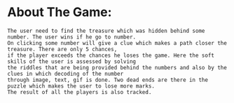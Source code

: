 
# About The Game:
    The user need to find the treasure which was hidden behind some number. The user wins if he go to number.
    On clicking some number will give a clue which makes a path closer the treasure. There are only 5 chances,
    if the player exceeds the chances he loses the game. Here the soft skills of the user is assessed by solving 
    the riddles that are being provided behind the numbers and also by the clues in which decoding of the number 
    through image, text, gif is done. Two dead ends are there in the puzzle which makes the user to lose more marks.
    The result of all the players is also tracked.
